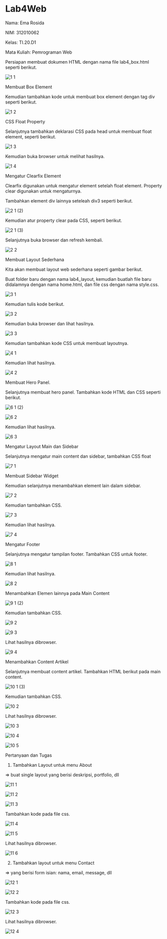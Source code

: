# Lab4Web

Nama: Ema Rosida

NIM: 312010062

Kelas: TI.20.D1

Mata Kuliah: Pemrograman Web

Persiapan membuat dokumen HTML dengan nama file lab4_box.html seperti berikut.

![1 1](https://user-images.githubusercontent.com/101863671/162238098-e1921fc0-2074-439f-a88f-1204ca9a4413.png)

Membuat Box Element

Kemudian tambahkan kode untuk membuat box element dengan tag div seperti berikut.

![1 2](https://user-images.githubusercontent.com/101863671/162238209-0b28ebe3-d788-42ca-b75f-298ebc88d0d3.png)

CSS Float Property

Selanjutnya tambahkan deklarasi CSS pada head untuk membuat float element, seperti berikut.

![1 3](https://user-images.githubusercontent.com/101863671/162238310-7edbc15b-9cd0-4fad-b9d8-040f3e2acbc3.png)

Kemudian buka browser untuk melihat hasilnya.

![1 4](https://user-images.githubusercontent.com/101863671/162239053-b4b82944-bf6d-4136-803b-52e582f94576.png)

Mengatur Clearfix Element

Clearfix digunakan untuk mengatur element setelah float element. Property clear digunakan untuk
mengaturnya.

Tambahkan element div lainnya seteleah div3 seperti berikut.

![2 1 (2)](https://user-images.githubusercontent.com/101863671/162240192-4bebc9f0-ff6b-4d78-9c5e-bbb4f7dce756.png)

Kemudian atur property clear pada CSS, seperti berikut.

![2 1 (3)](https://user-images.githubusercontent.com/101863671/162240913-66803e63-2a36-45d1-8886-615aa14174c6.png)

Selanjutnya buka browser dan refresh kembali.

![2 2](https://user-images.githubusercontent.com/101863671/162241271-4aec65d3-b692-41e9-be5e-a0cb48bfb204.png)

Membuat Layout Sederhana

Kita akan membuat layout web sederhana seperti gambar berikut.

Buat folder baru dengan nama lab4_layout, kemudian buatlah file baru didalamnya dengan nama home.html, dan file css dengan nama style.css.

![3 1](https://user-images.githubusercontent.com/101863671/162242681-9dcd2055-6623-42b1-b2b9-9009830aee20.png)

Kemudian tulis kode berikut.

![3 2](https://user-images.githubusercontent.com/101863671/162243131-98f6a54a-f139-4d11-831a-17059ce0463d.png)

Kemudian buka browser dan lihat hasilnya.

![3 3](https://user-images.githubusercontent.com/101863671/162247377-1aa52ee0-fd1d-40bd-a136-8a103380bd62.png)

Kemudian tambahkan kode CSS untuk membuat layoutnya.

![4 1](https://user-images.githubusercontent.com/101863671/162243739-b4a1423a-7ea4-4297-afa8-948d436e3c1e.png)

Kemudian lihat hasilnya.

![4 2](https://user-images.githubusercontent.com/101863671/162244736-9ea3b2a8-63b4-4c25-8359-a9577c94b521.png)

Membuat Hero Panel.

Selanjutnya membuat hero panel. Tambahkan kode HTML dan CSS seperti berikut.

![6 1 (2)](https://user-images.githubusercontent.com/101863671/162247204-4a1553c0-927c-47a7-927e-3b61663b20d1.png)

![6 2](https://user-images.githubusercontent.com/101863671/162247340-c52e2d48-55a9-424e-9b77-243adf32e2e5.png)

Kemudian lihat hasilnya.

![6 3](https://user-images.githubusercontent.com/101863671/162247444-89d4eea2-7195-4388-9c43-36649addd202.png)

Mengatur Layout Main dan Sidebar

Selanjutnya mengatur main content dan sidebar, tambahkan CSS float

![7 1](https://user-images.githubusercontent.com/101863671/162247612-e1cf836e-d4c3-4b70-9a81-790a981b47c0.png)

Membuat Sidebar Widget

Kemudian selanjutnya menambahkan element lain dalam sidebar.

![7 2](https://user-images.githubusercontent.com/101863671/162247729-c1d2042a-f666-4312-810a-8cb9fb41e497.png)

Kemudian tambahkan CSS.

![7 3](https://user-images.githubusercontent.com/101863671/162247852-fa256e75-3d21-422e-a0ce-ef958a49cfc6.png)

Kemudian lihat hasilnya.

![7 4](https://user-images.githubusercontent.com/101863671/162247927-21c62aac-6998-4d29-8dd6-f3756cbfa09e.png)

Mengatur Footer

Selanjutnya mengatur tampilan footer. Tambahkan CSS untuk footer.

![8 1](https://user-images.githubusercontent.com/101863671/162248092-81a5e164-962f-44b0-b124-9e7ace78fbaa.png)

Kemudian lihat hasilnya.

![8 2](https://user-images.githubusercontent.com/101863671/162248264-2062c7b3-3470-4832-9ce4-b2eb437e6fa5.png)

Menambahkan Elemen lainnya pada Main Content

![9 1 (2)](https://user-images.githubusercontent.com/101863671/162248482-496e42ec-592e-43bd-ac82-bb710818603f.png)

Kemudian tambahkan CSS.

![9 2](https://user-images.githubusercontent.com/101863671/162248642-3cbb3bdd-91be-4ed2-937b-ee3aca4939e5.png)

![9 3](https://user-images.githubusercontent.com/101863671/162248662-9c2df38e-8ad9-4f75-afaf-b86b2b5b2982.png)

Lihat hasilnya dibrowser.

![9 4](https://user-images.githubusercontent.com/101863671/162248740-59e11018-5b54-4071-b6bf-3046d3c26ca9.png)

Menambahkan Content Artikel

Selanjutnya membuat content artikel. Tambahkan HTML berikut pada main content.

![10 1 (3)](https://user-images.githubusercontent.com/101863671/162249614-a9ebfeff-151c-4c7a-8c05-964a598ba4b1.png)

Kemudian tambahkan CSS.

![10 2](https://user-images.githubusercontent.com/101863671/162250379-dd22edd1-fee0-44c6-87a9-3aa55619e2de.png)

Lihat hasilnya dibrowser.

![10 3](https://user-images.githubusercontent.com/101863671/162250123-f21cffe1-5c19-4a43-8131-177c4d885bf8.png)

![10 4](https://user-images.githubusercontent.com/101863671/162250148-0db7e897-30fd-4223-9a73-be9f3c827a9f.png)

![10 5](https://user-images.githubusercontent.com/101863671/162250180-cd3cb364-ae82-4301-bd0d-e47384d81658.png)



Pertanyaan dan Tugas

1. Tambahkan Layout untuk menu About

=> buat single layout yang berisi deskripsi, portfolio, dll

![11 1](https://user-images.githubusercontent.com/101863671/162250802-2e2c1fa5-0cc4-4d43-a987-d9ffc57a5ef6.png)

![11 2](https://user-images.githubusercontent.com/101863671/162250859-60b98dec-8d48-4b84-b3cb-f947df23fbf6.png)

![11 3](https://user-images.githubusercontent.com/101863671/162250949-e5b2e1e7-f43c-4b53-a6ca-d14a4362c7f7.png)


Tambahkan kode pada file css.

![11 4](https://user-images.githubusercontent.com/101863671/162252006-f46d8acf-71af-4567-af38-96f1a2aae54e.png)


![11 5](https://user-images.githubusercontent.com/101863671/162251975-896d60f3-c9ab-4588-b4de-687bef1b50a2.png)

Lihat hasilnya dibrowser.

![11 6](https://user-images.githubusercontent.com/101863671/162253075-c2fe1de8-d139-4e70-a630-5b9cd5c36b8f.png)



2. Tambahkan layout untuk menu Contact

=> yang berisi form isian: nama, email, message, dll

![12 1](https://user-images.githubusercontent.com/101863671/162252315-2e387f8b-53c1-4d46-bd19-da8d77e1b914.png)

![12 2](https://user-images.githubusercontent.com/101863671/162252334-eed5e3cd-0865-4ce9-af95-3f250bb004b4.png)

Tambahkan kode pada file css.

![12 3](https://user-images.githubusercontent.com/101863671/162252359-0c2d3ab3-8ccb-48b4-a9a5-242b3a39b32a.png)

Lihat hasilnya dibrowser.

![12 4](https://user-images.githubusercontent.com/101863671/162252433-ef4cff64-bf57-45e3-97af-78ca3dd236b5.png)
















































